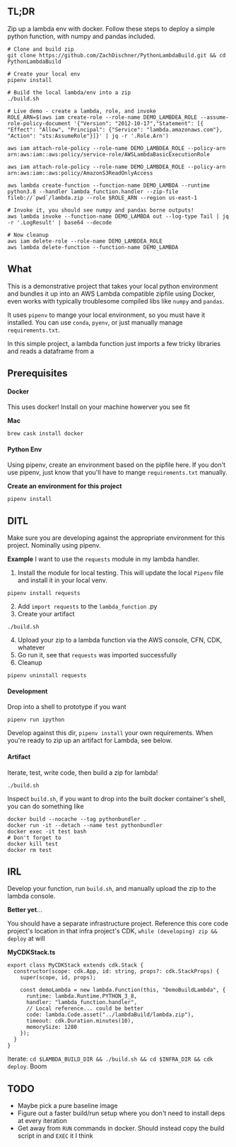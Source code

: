 ## TL;DR
Zip up a lambda env with docker. Follow these steps to deploy a simple python function, with numpy and pandas included.

```
# Clone and build zip
git clone https://github.com/ZachDischner/PythonLambdaBuild.git && cd PythonLambdaBuild

# Create your local env
pipenv install

# Build the local lambda/env into a zip
./build.sh

# Live demo - create a lambda, role, and invoke
ROLE_ARN=$(aws iam create-role --role-name DEMO_LAMBDEA_ROLE --assume-role-policy-document '{"Version": "2012-10-17","Statement": [{ "Effect": "Allow", "Principal": {"Service": "lambda.amazonaws.com"}, "Action": "sts:AssumeRole"}]}' | jq -r '.Role.Arn')

aws iam attach-role-policy --role-name DEMO_LAMBDEA_ROLE --policy-arn arn:aws:iam::aws:policy/service-role/AWSLambdaBasicExecutionRole

aws iam attach-role-policy --role-name DEMO_LAMBDEA_ROLE --policy-arn arn:aws:iam::aws:policy/AmazonS3ReadOnlyAccess

aws lambda create-function --function-name DEMO_LAMBDA --runtime python3.8 --handler lambda_function.handler --zip-file fileb://`pwd`/lambda.zip --role $ROLE_ARN --region us-east-1

# Invoke it, you should see numpy and pandas borne outputs!
aws lambda invoke --function-name DEMO_LAMBDA out --log-type Tail | jq -r '.LogResult' | base64 --decode

# Now cleanup
aws iam delete-role --role-name DEMO_LAMBDEA_ROLE
aws lambda delete-function --function-name DEMO_LAMBDA
```
## What
This is a demonstrative project that takes your local python environment and bundles it up into an AWS Lambda compatible zipfile using Docker, even works with typically troublesome compiled libs like `numpy` and `pandas`. 

It uses `pipenv` to mange your local environment, so you must have it installed. You can use `conda`, `pyenv`, or just manually manage `requirements.txt`.

In this simple project, a lambda function just imports a few tricky libraries and reads a dataframe from a 

## Prerequisites

#### Docker
This uses docker! Install on your machine howerver you see fit

**Mac**
```
brew cask install docker
```

#### Python Env
Using pipenv, create an environment based on the pipfile here. If you don't use pipenv, just know that you'll have to mange `requirements.txt` manually.

**Create an environment for this project**
```
pipenv install
```

## DITL
Make sure you are developing against the appropriate environment for this project. Nominally using pipenv.

**Example** I want to use the `requests` module in my lambda handler.

1. Install the module for local testing. This will update the local `Pipenv` file and install it in your local venv.
```
pipenv install requests
```

2. Add `import requests` to the `lambda_function` .py
3. Create your artifact
```
./build.sh
```
4. Upload your zip to a lambda function via the AWS console, CFN, CDK, whatever
5. Go run it, see that `requests` was imported successfully
6. Cleanup
```
pipenv uninstall requests
```

#### Development
Drop into a shell to prototype if you want
```
pipenv run ipython
```

Develop against this dir, `pipenv install` your own requirements. When you're ready to zip up an artifact for Lambda, see below. 

#### Artifact
Iterate, test, write code, then build a zip for lambda!

```
./build.sh
```

Inspect `build.sh`, if you want to drop into the built docker container's shell, you can do something like

```
docker build --nocache --tag pythonbundler .
docker run -it --detach --name test pythonbundler
docker exec -it test bash
# Don't forget to 
docker kill test
docker rm test
```

## IRL
Develop your function, run `build.sh`, and manually upload the zip to the lambda console. 

**Better yet**...

You should have a separate infrastructure project. Reference this core code project's location in that infra project's CDK, `while (developing) zip && deploy` at will

**MyCDKStack.ts**
```
export class MyCDKStack extends cdk.Stack {
  constructor(scope: cdk.App, id: string, props?: cdk.StackProps) {
    super(scope, id, props);

    const demoLambda = new lambda.Function(this, "DemoBuildLambda", {
      runtime: lambda.Runtime.PYTHON_3_8,
      handler: "lambda_function.handler",
      // Local reference... could be better
      code: lambda.Code.asset("../lambdaBuild/lambda.zip"),
      timeout: cdk.Duration.minutes(10),
      memorySize: 1280
    });
  }
}
```

Iterate: `cd $LAMBDA_BUILD_DIR && ./build.sh && cd $INFRA_DIR && cdk deploy`. Boom


## TODO
* Maybe pick a pure baseline image
* Figure out a faster build/run setup where you don't need to install deps at every iteration
* Get away from `RUN` commands in docker. Should instead copy the build script in and `EXEC` it I think
